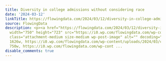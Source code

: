 ```yaml
---
title: Diversity in college admissions without considering race
date: '2024-03-12'
linkTitle: https://flowingdata.com/2024/03/12/diversity-in-college-admissions-without-considering-race/
source: FlowingData
description: <p><a href="https://flowingdata.com/2024/03/12/diversity-in-college-admissions-without-considering-race/"><img
  width="750" height="723" src="https://i0.wp.com/flowingdata.com/wp-content/uploads/2024/03/college-admissions.png?fit=750%2C723&amp;ssl=1"
  class="attachment-medium size-medium wp-post-image" alt="" decoding="async" srcset="https://i0.wp.com/flowingdata.com/wp-content/uploads/2024/03/college-admissions.png?w=1626&amp;ssl=1
  1626w, https://i0.wp.com/flowingdata.com/wp-content/uploads/2024/03/college-admissions.png?resize=750%2C723&amp;ssl=1
  750w, https://i0.wp.com/flowingdata.com/wp-cont ...
disable_comments: true
---
```

<p><a href="https://flowingdata.com/2024/03/12/diversity-in-college-admissions-without-considering-race/"><img width="750" height="723" src="https://i0.wp.com/flowingdata.com/wp-content/uploads/2024/03/college-admissions.png?fit=750%2C723&amp;ssl=1" class="attachment-medium size-medium wp-post-image" alt="" decoding="async" srcset="https://i0.wp.com/flowingdata.com/wp-content/uploads/2024/03/college-admissions.png?w=1626&amp;ssl=1 1626w, https://i0.wp.com/flowingdata.com/wp-content/uploads/2024/03/college-admissions.png?resize=750%2C723&amp;ssl=1 750w, https://i0.wp.com/flowingdata.com/wp-cont ...